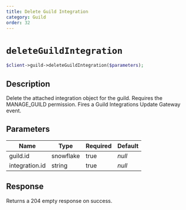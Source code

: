 ```yaml
---
title: Delete Guild Integration
category: Guild
order: 32
---
```


# `deleteGuildIntegration`

```php
$client->guild->deleteGuildIntegration($parameters);
```

## Description

Delete the attached integration object for the guild. Requires the MANAGE_GUILD permission.  Fires a Guild Integrations Update Gateway event.

## Parameters


Name | Type | Required | Default
--- | --- | --- | ---
guild.id | snowflake | true | *null*
integration.id | string | true | *null*

## Response

Returns a 204 empty response on success.

